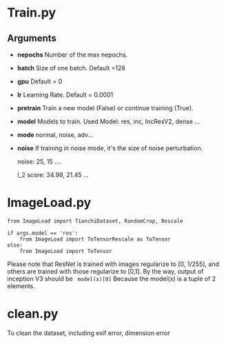 # Train.py 
## Arguments
- **nepochs** 
Number of the max nepochs.
- **batch** 
Size of one batch. Default =128
- **gpu**
Default = 0
- **lr**
Learning Rate. Default = 0.0001
- **pretrain**
Train a new model (False) or continue training (True).
- **model**
Models to train. Used Model: res, inc, IncResV2, dense ...
- **mode** 
normal, noise, adv...
- **noise** 
If training in noise mode, it's the size of noise perturbation.

  noise: 25, 15 ....
  
  l_2 score: 34.99, 21.45 ...

# ImageLoad.py


```
from ImageLoad import TianchiDataset, RandomCrop, Rescale

if args.model == 'res':
    from ImageLoad import ToTensorRescale as ToTensor
else:
    from ImageLoad import ToTensor
```
Please note that ResNet is trained with images regularize to [0, 1/255], and others are trained with those regularize to [0,1]. By the way, output of inception V3 should be ``` model(x)[0]```
Because the model(x) is a tuple of 2 elements.

# clean.py
To clean the dataset, including exif error, dimension error 
